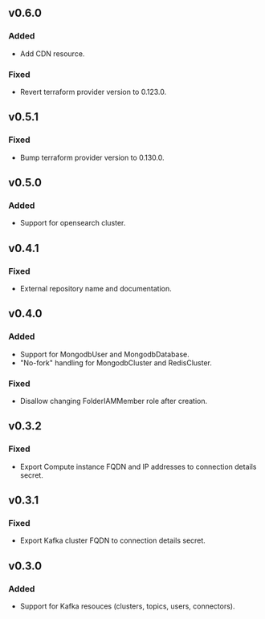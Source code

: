 ## v0.6.0
### Added
* Add CDN resource.

### Fixed
* Revert terraform provider version to 0.123.0.

## v0.5.1
### Fixed
* Bump terraform provider version to 0.130.0.

## v0.5.0
### Added
* Support for opensearch cluster.

## v0.4.1

### Fixed
* External repository name and documentation.

## v0.4.0
### Added
* Support for MongodbUser and MongodbDatabase.
* "No-fork" handling for MongodbCluster and RedisCluster.

### Fixed
* Disallow changing FolderIAMMember role after creation.

## v0.3.2
### Fixed
* Export Compute instance FQDN and IP addresses to connection details secret.

## v0.3.1
### Fixed
* Export Kafka cluster FQDN to connection details secret.

## v0.3.0
### Added
* Support for Kafka resouces (clusters, topics, users, connectors).
